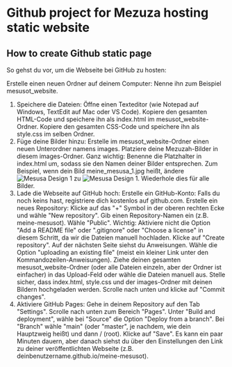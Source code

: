 # Github project for Mezuza hosting static website 

## How to create Github static page 
So gehst du vor, um die Webseite bei GitHub zu hosten:

Erstelle einen neuen Ordner auf deinem Computer: Nenne ihn zum Beispiel mesusot_website.
1. Speichere die Dateien:
Öffne einen Texteditor (wie Notepad auf Windows, TextEdit auf Mac oder VS Code).
Kopiere den gesamten HTML-Code und speichere ihn als index.html im mesusot_website-Ordner.
Kopiere den gesamten CSS-Code und speichere ihn als style.css im selben Ordner.
1. Füge deine Bilder hinzu:
Erstelle im mesusot_website-Ordner einen neuen Unterordner namens images.
Platziere deine Mezuzah-Bilder in diesem images-Ordner.
Ganz wichtig: Benenne die Platzhalter in index.html um, sodass sie den Namen deiner Bilder entsprechen. Zum Beispiel, wenn dein Bild meine_mesusa_1.jpg heißt, ändere <img src="placeholder1.jpg" alt="Mesusa Design 1"> zu <img src="images/meine_mesusa_1.jpg" alt="Mesusa Design 1">. Wiederhole dies für alle Bilder.
1. Lade die Webseite auf GitHub hoch:
Erstelle ein GitHub-Konto: Falls du noch keins hast, registriere dich kostenlos auf github.com.
Erstelle ein neues Repository: Klicke auf das "+" Symbol in der oberen rechten Ecke und wähle "New repository".
Gib einen Repository-Namen ein (z.B. meine-mesusot).
Wähle "Public".
Wichtig: Aktiviere nicht die Option "Add a README file" oder ".gitignore" oder "Choose a license" in diesem Schritt, da wir die Dateien manuell hochladen.
Klicke auf "Create repository".
Auf der nächsten Seite siehst du Anweisungen. Wähle die Option "uploading an existing file" (meist ein kleiner Link unter den Kommandozeilen-Anweisungen).
Ziehe deinen gesamten mesusot_website-Ordner (oder alle Dateien einzeln, aber der Ordner ist einfacher) in das Upload-Feld oder wähle die Dateien manuell aus. Stelle sicher, dass index.html, style.css und der images-Ordner mit deinen Bildern hochgeladen werden.
Scrolle nach unten und klicke auf "Commit changes".
1. Aktiviere GitHub Pages:
Gehe in deinem Repository auf den Tab "Settings".
Scrolle nach unten zum Bereich "Pages".
Unter "Build and deployment", wähle bei "Source" die Option "Deploy from a branch".
Bei "Branch" wähle "main" (oder "master", je nachdem, wie dein Hauptzweig heißt) und dann / (root).
Klicke auf "Save".
Es kann ein paar Minuten dauern, aber danach siehst du über den Einstellungen den Link zu deiner veröffentlichten Webseite (z.B. deinbenutzername.github.io/meine-mesusot).
